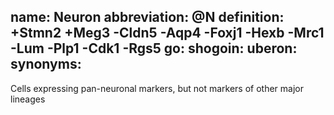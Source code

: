 name: Neuron
abbreviation: @N
definition: +Stmn2 +Meg3 -Cldn5 -Aqp4 -Foxj1 -Hexb -Mrc1 -Lum -Plp1 -Cdk1 -Rgs5
go:
shogoin: 
uberon: 
synonyms:
---

Cells expressing pan-neuronal markers, but not markers of other major lineages

